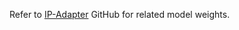 Refer to [IP-Adapter](https://github.com/tencent-ailab/IP-Adapter?tab=readme-ov-file#installation) GitHub for related model weights. 